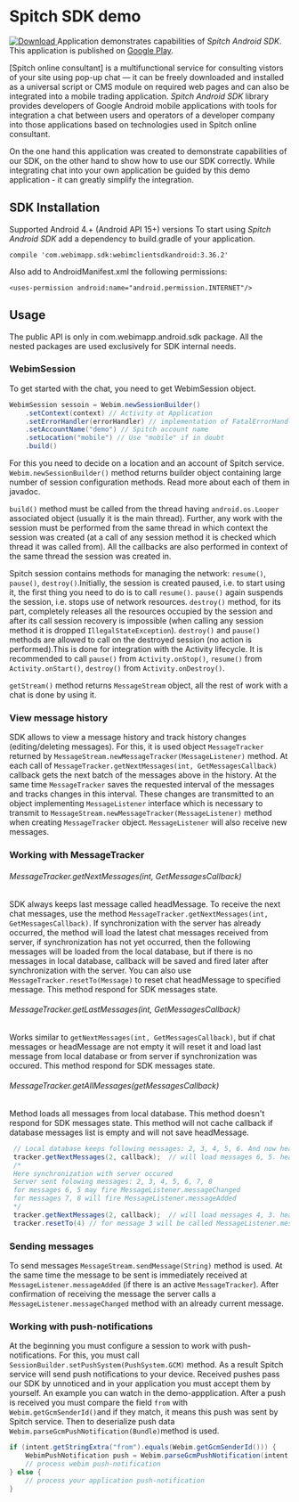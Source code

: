# Spitch SDK demo
[ ![Download](https://api.bintray.com/packages/webim/maven/WebimSdkAndroid3/images/download.svg) ](https://bintray.com/webim/maven/WebimSdkAndroid3/_latestVersion)
Application demonstrates capabilities of *Spitch Android SDK*. This application is published on [Google Play](https://play.google.com/store/apps/details?id=ru.webim.demo.client).

[Spitch online consultant] is a multifunctional service for consulting vistors of your site using pop-up chat — it can be freely downloaded and installed as a universal script or CMS module on required web pages and can also be integrated into a mobile trading application. *Spitch Android SDK* library provides developers of Google Android mobile applications with tools for integration a chat between users and operators of a developer company into those applications based on technologies used in Spitch online consultant.

On the one hand this application was created to demonstrate capabilities of our SDK, on the other hand to show how to use our SDK correctly. While integrating chat into your own application be guided by this demo application - it can greatly simplify the integration.

## SDK Installation
Supported Android 4.+ (Android API 15+) versions
To start using *Spitch Android SDK* add a dependency to build.gradle of your application.
```
compile 'com.webimapp.sdk:webimclientsdkandroid:3.36.2'
```
Also add to AndroidManifest.xml the following permissions:
```
<uses-permission android:name="android.permission.INTERNET"/>
```

## Usage
The public API is only in com.webimapp.android.sdk package. All the nested packages are used exclusively for SDK internal needs.
### WebimSession
To get started with the chat, you need to get WebimSession object.
```java
WebimSession sessoin = Webim.newSessionBuilder()
    .setContext(context) // Activity ot Application
    .setErrorHandler(errorHandler) // implementation of FatalErrorHandler
    .setAccountName("demo") // Spitch account name
    .setLocation("mobile") // Use "mobile" if in doubt
    .build()
```
For this you need to decide on a location and an account of Spitch service. `Webim.newSessionBuilder()` method returns builder object containing large number of session configuration methods. Read more about each of them in javadoc.

`build()` method must be called from the thread having `android.os.Looper` associated object (usually it is the main thread). Further, any work with the session must be performed from the same thread in which context the session was created (at a call of any session method it is checked which thread it was called from). All the callbacks are also performed in context of the same thread the session was created in.

Spitch session contains methods for managing the network: `resume()`, `pause()`, `destroy()`.Initially, the session is created paused, i.e. to start using it, the first thing you need to do is to call `resume()`. `pause()` again suspends the session, i.e. stops use of network resources. `destroy()` method, for its part, completely releases all the resources occupied by the session and after its call session recovery is impossible (when calling any session method it is dropped `IllegalStateException`). `destroy()` and `pause()` methods are allowed to call on the destroyed session (no action is performed).This is done for integration with the Activity lifecycle. It is recommended to call `pause()` from `Activity.onStop()`, `resume()` from `Activity.onStart()`, `destroy()` from `Activity.onDestroy()`.

`getStream()` method returns `MessageStream` object, all the rest of work with a chat is done by using it.

### View message history
SDK allows to view a message history and track history changes (editing/deleting messages). For this, it is used object `MessageTracker` returned by `MessageStream.newMessageTracker(MessageListener)` method.
At each call of `MessageTracker.getNextMessages(int, GetMessagesCallback)` callback gets the next batch of the messages above in the history. At the same time `MessageTracker` saves the requested interval of the messages and tracks changes in this interval. These changes are transmitted to an object implementing `MessageListener` interface which is necessary to transmit to `MessageStream.newMessageTracker(MessageListener)` method when creating `MessageTracker` object. `MessageListener` will also receive new messages.

### Working with MessageTracker
###### MessageTracker.getNextMessages(int, GetMessagesCallback)
SDK always keeps last message called headMessage. To receive the next chat messages, use the method 
`MessageTracker.getNextMessages(int, GetMessagesCallback)`. If synchronization with the server has already occurred, the method will load the latest chat messages received from server, if synchronization has not yet occurred, then the following messages will be loaded from the local database, but if there is no messages in local database, callback will be saved and fired later after synchronization with the server. You can also use `MessageTracker.resetTo(Message)` to reset chat headMessage to specified message. 
This method respond for SDK messages state.

###### MessageTracker.getLastMessages(int, GetMessagesCallback)
Works similar to `getNextMessages(int, GetMessagesCallback)`, but if chat messages or headMessage are not empty it will reset it and load last message from local database or from  server if synchronization was occured.
This method respond for SDK messages state.

###### MessageTracker.getAllMessages(getMessagesCallback)
Method loads all messages from local database. This method doesn't respond for SDK messages state. This method will not cache callback if database messages list is empty and will not save headMessage.

```java
 // Local database keeps following messages: 2, 3, 4, 5, 6. And now headMessage = null
 tracker.getNextMessages(2, callback);  // will load messages 6, 5. headMessage = 5
 /*
 Here synchronization with server occured
 Server sent folowing messages: 2, 3, 4, 5, 6, 7, 8
 for messages 6, 5 may fire MessageListener.messageChanged
 for messages 7, 8 will fire MessageListener.messageAdded
 */
 tracker.getNextMessages(2, callback);  // will load messages 4, 3. headMessage = 3
 tracker.resetTo(4) // for message 3 will be called MessageListener.messageRemove(msg). headMessage = 4
```

### Sending messages
To send messages `MessageStream.sendMessage(String)` method is used. At the same time the message to be sent is immediately received at `MessageListener.messageAdded` (if there is an active `MessageTracker`). After confirmation of receiving the message the server calls a `MessageListener.messageChanged` method with an already current message.

### Working with push-notifications
At the beginning you must configure a session to work with push-notifications. For this, you must call `SessionBuilder.setPushSystem(PushSystem.GCM)` method. As a result Spitch service will send push notifications to your device. Received pushes pass our SDK by unnoticed and in your application you must accept them by yourself. An example you can watch in the demo-appplication. After a push is received you must compare the field `from` with `Webim.getGcmSenderId()`and if they match, it means this push was sent by Spitch service. Then to deserialize push data `Webim.parseGcmPushNotification(Bundle)`method is used.
```java
if (intent.getStringExtra("from").equals(Webim.getGcmSenderId())) {
    WebimPushNotification push = Webim.parseGcmPushNotification(intent.getExtras());
    // process webim push-notification
} else {
    // process your application push-notification
}
```
